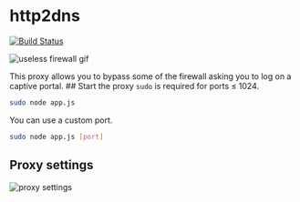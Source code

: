 # http2dns
[![Build Status](https://travis-ci.org/betrisey/http2dns.svg)](https://travis-ci.org/betrisey/http2dns)

![useless firewall gif](http://imgur.com/6sHprW1.gif)

This proxy allows you to bypass some of the firewall asking you to log on a captive portal.
## Start the proxy
```sudo``` is required for ports ≤ 1024.
```bash
sudo node app.js
```
You can use a custom port.
```bash
sudo node app.js [port]
```
## Proxy settings
![proxy settings](http://i.imgur.com/poqsIr8.png)
